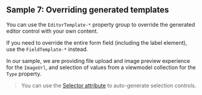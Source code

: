 ## Sample 7: Overriding generated templates

You can use the `EditorTemplate-*` property group to override the generated editor control with your own content.

If you need to override the entire form field (including the label element), use the `FieldTemplate-*` instead.

In our sample, we are providing file upload and image preview experience for the `ImageUrl`, and selection of values from a viewmodel collection for the `Type` property. 

> You can use the [Selector attribute](~/pages/concepts/auto-ui/selectors) to auto-generate selection controls.